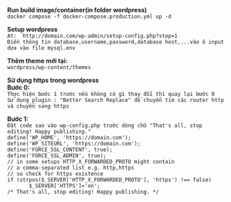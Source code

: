 
**Run build image/container(in folder wordpress)** <br />
```docker compose -f docker-compose.production.yml up -d ``` <br />

**Setup wordpress** <br />
```At:  http://domain.com/wp-admin/setup-config.php?step=1``` <br />
```Điền thông tin database,username,password,database host,...vào ô input dựa vào file mysql.env ``` <br />

**Thêm theme mới tại:** <br />
 ```wordpress/wp-content/themes``` <br />

**Sử dụng https trong wordpress** <br />
**Bước 0:** <br />
```Thực hiện bước 1 trước nếu không có gì thay đổi thì quay lại bước 0``` <br />
```Sử dụng plugin : "Better Search Replace" để chuyển tìm các router http và chuyển sang https ``` <br />

**Bước 1:** <br />
```Đặt code sao vào wp-config.php trước dòng chữ "That's all, stop editing! Happy publishing."``` <br />
```define('WP_HOME', 'https://domain.com');``` <br />
```define('WP_SITEURL', 'https://domain.com');``` <br />
```define('FORCE_SSL_CONTENT', true);``` <br />
```define('FORCE_SSL_ADMIN', true);``` <br />
```// in some setups HTTP_X_FORWARDED_PROTO might contain``` <br />
```// a comma-separated list e.g. http,https``` <br />
```// so check for https existence``` <br />
```if (strpos($_SERVER['HTTP_X_FORWARDED_PROTO'], 'https') !== false)``` <br />
```       $_SERVER['HTTPS']='on';``` <br />
```/* That's all, stop editing! Happy publishing. */``` <br />


